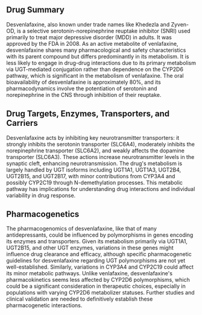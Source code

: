 ## Drug Summary
Desvenlafaxine, also known under trade names like Khedezla and Zyven-OD, is a selective serotonin-norepinephrine reuptake inhibitor (SNRI) used primarily to treat major depressive disorder (MDD) in adults. It was approved by the FDA in 2008. As an active metabolite of venlafaxine, desvenlafaxine shares many pharmacological and safety characteristics with its parent compound but differs predominantly in its metabolism. It is less likely to engage in drug-drug interactions due to its primary metabolism via UGT-mediated conjugation rather than dependence on the CYP2D6 pathway, which is significant in the metabolism of venlafaxine. The oral bioavailability of desvenlafaxine is approximately 80%, and its pharmacodynamics involve the potentiation of serotonin and norepinephrine in the CNS through inhibition of their reuptake. 

## Drug Targets, Enzymes, Transporters, and Carriers
Desvenlafaxine acts by inhibiting key neurotransmitter transporters: it strongly inhibits the serotonin transporter (SLC6A4), moderately inhibits the norepinephrine transporter (SLC6A2), and weakly affects the dopamine transporter (SLC6A3). These actions increase neurotransmitter levels in the synaptic cleft, enhancing neurotransmission. The drug's metabolism is largely handled by UGT isoforms including UGT1A1, UGT1A3, UGT2B4, UGT2B15, and UGT2B17, with minor contributions from CYP3A4 and possibly CYP2C19 through N-demethylation processes. This metabolic pathway has implications for understanding drug interactions and individual variability in drug response.

## Pharmacogenetics
The pharmacogenomics of desvenlafaxine, like that of many antidepressants, could be influenced by polymorphisms in genes encoding its enzymes and transporters. Given its metabolism primarily via UGT1A1, UGT2B15, and other UGT enzymes, variations in these genes might influence drug clearance and efficacy, although specific pharmacogenetic guidelines for desvenlafaxine regarding UGT polymorphisms are not yet well-established. Similarly, variations in CYP3A4 and CYP2C19 could affect its minor metabolic pathways. Unlike venlafaxine, desvenlafaxine's pharmacokinetics seems less affected by CYP2D6 polymorphisms, which could be a significant consideration in therapeutic choices, especially in populations with varying CYP2D6 metabolizer statuses. Further studies and clinical validation are needed to definitively establish these pharmacogenetic interactions.